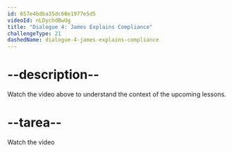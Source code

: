 ```yaml
---
id: 657e4bdba35dc68e1977e5d5
videoId: nLDychdBwUg
title: "Dialogue 4: James Explains Compliance"
challengeType: 21
dashedName: dialogue-4-james-explains-compliance
---
```


# --description--

Watch the video above to understand the context of the upcoming lessons.

# --tarea--

Watch the video
